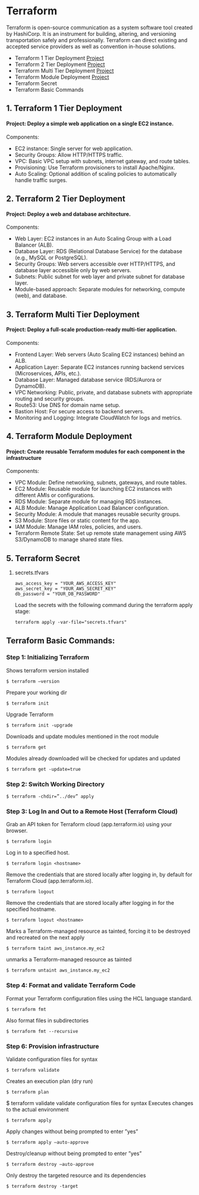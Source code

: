 #  Terraform
Terraform is open-source communication as a system software tool created by HashiCorp. It is an instrument for building, altering, and versioning transportation safely and professionally. Terraform can direct existing and accepted service providers as well as convention in-house solutions.

- Terraform 1 Tier Deployment [Project](./terraform-1-tier-deployment)
- Terraform 2 Tier Deployment [Project](./terraform-2-tier-deployment)
- Terraform Multi Tier Deployment [Project](./terraform-multi-tier-deployment)
- Terraform Module Deployment [Project](./terraform-module-project)
- Terraform Secret 
- Terraform Basic Commands 

## 1. Terraform 1 Tier Deployment
#### Project: Deploy a simple web application on a single EC2 instance.
Components:
- EC2 instance: Single server for web application.
- Security Groups: Allow HTTP/HTTPS traffic.
- VPC: Basic VPC setup with subnets, internet gateway, and route tables.
- Provisioning: Use Terraform provisioners to install Apache/Nginx.
- Auto Scaling: Optional addition of scaling policies to automatically handle traffic surges.


## 2. Terraform 2 Tier Deployment
#### Project: Deploy a web and database architecture.
Components:
- Web Layer: EC2 instances in an Auto Scaling Group with a Load Balancer (ALB).
- Database Layer: RDS (Relational Database Service) for the database (e.g., MySQL or PostgreSQL).
- Security Groups: Web servers accessible over HTTP/HTTPS, and database layer accessible only by web servers.
- Subnets: Public subnet for web layer and private subnet for database layer.
- Module-based approach: Separate modules for networking, compute (web), and database.


## 3. Terraform Multi Tier Deployment
#### Project: Deploy a full-scale production-ready multi-tier application.
Components:
- Frontend Layer: Web servers (Auto Scaling EC2 instances) behind an ALB.
- Application Layer: Separate EC2 instances running backend services (Microservices, APIs, etc.).
- Database Layer: Managed database service (RDS/Aurora or DynamoDB).
- VPC Networking: Public, private, and database subnets with appropriate routing and security groups.
- Route53: Use DNS for domain name setup.
- Bastion Host: For secure access to backend servers.
- Monitoring and Logging: Integrate CloudWatch for logs and metrics.


## 4. Terraform Module Deployment
#### Project: Create reusable Terraform modules for each component in the infrastructure
Components:
- VPC Module: Define networking, subnets, gateways, and route tables.
- EC2 Module: Reusable module for launching EC2 instances with different AMIs or configurations.
- RDS Module: Separate module for managing RDS instances.
- ALB Module: Manage Application Load Balancer configuration.
- Security Module: A module that manages reusable security groups.
- S3 Module: Store files or static content for the app.
- IAM Module: Manage IAM roles, policies, and users.
- Terraform Remote State: Set up remote state management using AWS S3/DynamoDB to manage shared state files.


## 5. Terraform Secret
1. secrets.tfvars
    ```
    aws_access_key = "YOUR_AWS_ACCESS_KEY"
    aws_secret_key = "YOUR_AWS_SECRET_KEY"
    db_password = "YOUR_DB_PASSWORD"
    ```
    Load the secrets with the following command during the terraform apply stage:
    ```
    terraform apply -var-file="secrets.tfvars"
    ```

## Terraform Basic Commands:

### Step 1: Initializing Terraform 

Shows terraform version installed
```
$ terraform –version			
```
Prepare your working dir
```
$ terraform init				
```
Upgrade Terraform
```
$ terraform init -upgrade 		
```
Downloads and update modules mentioned in the root module
```
$ terraform get					
```
Modules already downloaded will be checked for updates and updated
```
$ terraform get -update=true	
```

### Step 2: Switch Working Directory

```
$ terraform -chdir=”../dev” apply
```

### Step 3: Log In and Out to a Remote Host (Terraform Cloud)

Grab an API token for Terraform cloud (app.terraform.io) using your browser.
```
$ terraform login	
```
Log in to a specified host.
```
$ terraform login <hostname>
```
Remove the credentials that are stored locally after logging in, by default for Terraform Cloud (app.terraform.io).
```
$ terraform logout	
```
Remove the credentials that are stored locally after logging in for the specified hostname.
```
$ terraform logout <hostname>	
```

Marks a Terraform-managed resource as tainted, forcing it to be destroyed and recreated on the next apply
```
$ terraform taint aws_instance.my_ec2		
```
unmarks a Terraform-managed resource as tainted
```
$ terraform untaint aws_instance.my_ec2		
```

### Step 4: Format and validate Terraform Code

Format your Terraform configuration files using the HCL language standard.
```
$ terraform fmt	
```
Also format files in subdirectories
```
$ terraform fmt --recursive	
```

### Step 6: Provision infrastructure

Validate configuration files for syntax
```
$ terraform validate	
```

Creates an execution plan (dry run)
```
$ terraform plan	
```
$ terraform validate	validate configuration files for syntax
Executes changes to the actual environment
```
$ terraform apply	
```
Apply changes without being prompted to enter ”yes”
```
$ terraform apply –auto-approve	
```

Destroy/cleanup without being prompted to enter ”yes”
```
$ terraform destroy –auto-approve	
```
Only destroy the targeted resource and its dependencies
```
$ terraform destroy -target	
```
